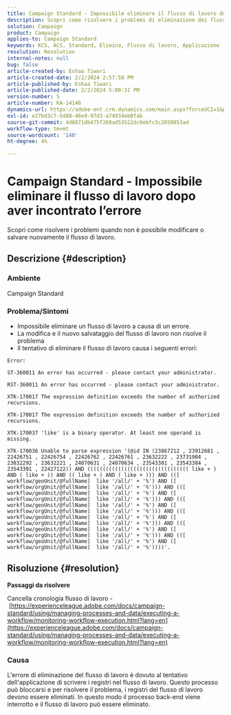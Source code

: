 ```yaml
---
title: Campaign Standard - Impossibile eliminare il flusso di lavoro dopo aver incontrato l’errore
description: Scopri come risolvere i problemi di eliminazione dei flussi di lavoro causati da errori.
solution: Campaign
product: Campaign
applies-to: Campaign Standard
keywords: KCS, ACS, Standard, Elimina, Flusso di lavoro, Applicazione
resolution: Resolution
internal-notes: null
bug: false
article-created-by: Eshaa Tiwari
article-created-date: 2/2/2024 2:57:58 PM
article-published-by: Eshaa Tiwari
article-published-date: 2/2/2024 5:00:31 PM
version-number: 5
article-number: KA-14146
dynamics-url: https://adobe-ent.crm.dynamics.com/main.aspx?forceUCI=1&pagetype=entityrecord&etn=knowledgearticle&id=34e15770-dbc1-ee11-9079-6045bd006268
exl-id: e27bd3c7-5d88-46e9-97d3-a74934eb0fab
source-git-commit: 4d8871db475f268ad53522dc9ebfc5c2850853ad
workflow-type: tm+mt
source-wordcount: '140'
ht-degree: 4%

---
```


# Campaign Standard - Impossibile eliminare il flusso di lavoro dopo aver incontrato l’errore


Scopri come risolvere i problemi quando non è possibile modificare o salvare nuovamente il flusso di lavoro.

## Descrizione {#description}


### Ambiente

Campaign Standard

### Problema/Sintomi

- Impossibile eliminare un flusso di lavoro a causa di un errore.
- La modifica e il nuovo salvataggio del flusso di lavoro non risolve il problema
- Il tentativo di eliminare il flusso di lavoro causa i seguenti errori:



```
Error:

ST-360011 An error has occurred - please contact your administrator.

RST-360011 An error has occurred - please contact your administrator.

XTK-170017 The expression definition exceeds the number of authorized recursions.

XTK-170017 The expression definition exceeds the number of authorized recursions.

XTK-170037 'like' is a binary operator. At least one operand is missing.

XTK-170036 Unable to parse expression '(@id IN (23867212 , 23912681 , 22426751 , 22426754 , 22426762 , 22426761 , 23632222 , 23731904 , 23832292 , 23632221 , 24070631 , 24070634 , 23543381 , 23543384 , 23543391 , 22427122)) AND ((((((((((((((((((((((((((((((((( like + ) AND ( like + )) AND (( like + ) AND ( like + ))) AND (([ workflow/geoUnit/@fullName]  like '/all/' + '%') AND ([ workflow/orgUnit/@fullName]  like '/all/' + '%'))) AND (([ workflow/geoUnit/@fullName]  like '/all/' + '%') AND ([ workflow/orgUnit/@fullName]  like '/all/' + '%'))) AND (([ workflow/geoUnit/@fullName]  like '/all/' + '%') AND ([ workflow/orgUnit/@fullName]  like '/all/' + '%'))) AND (([ workflow/geoUnit/@fullName]  like '/all/' + '%') AND ([ workflow/orgUnit/@fullName]  like '/all/' + '%'))) AND (([ workflow/geoUnit/@fullName]  like '/all/' + '%') AND ([ workflow/orgUnit/@fullName]  like '/all/' + '%'))) AND (([ workflow/geoUnit/@fullName]  like '/all/' + '%') AND ([ workflow/orgUnit/@fullName]  like '/all/' + '%'))))'.
```







## Risoluzione {#resolution}


<b>Passaggi da risolvere</b>

Cancella cronologia flusso di lavoro - [https://experienceleague.adobe.com/docs/campaign-standard/using/managing-processes-and-data/executing-a-workflow/monitoring-workflow-execution.html?lang=en](https://experienceleague.adobe.com/docs/campaign-standard/using/managing-processes-and-data/executing-a-workflow/monitoring-workflow-execution.html?lang=en)

### Causa

L&#39;errore di eliminazione del flusso di lavoro è dovuto al tentativo dell&#39;applicazione di scrivere i registri nel flusso di lavoro. Questo processo può bloccarsi e per risolvere il problema, i registri del flusso di lavoro devono essere eliminati. In questo modo il processo back-end viene interrotto e il flusso di lavoro può essere eliminato.
